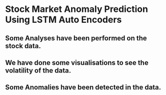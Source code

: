 # Stock Market Anomaly Prediction Using LSTM Auto Encoders
## Some Analyses have been performed on the stock data.
## We have done some visualisations to see the volatility of the data.
## Some Anomalies have been detected in the data.
